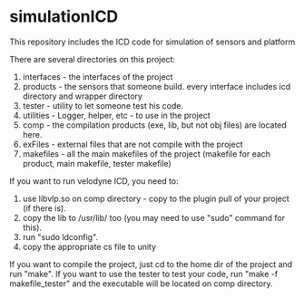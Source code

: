 # simulationICD
This repository includes the ICD code for simulation of sensors and platform

There are several directories on this project:
1. interfaces - the interfaces of the project
2. products - the sensors that someone build. every interface includes icd directory and wrapper directory
3. tester - utility to let someone test his code.
4. utilities - Logger, helper, etc - to use in the project
5. comp - the compilation products (exe, lib, but not obj files) are located here.
6. exFiles - external files that are not compile with the project
7. makefiles - all the main makefiles of the project (makefile for each product, main makefile, tester makefile)

If you want to run velodyne ICD, you need to:
1. use libvlp.so on comp directory - copy to the plugin pull of your project (if there is).  
2. copy the lib to /usr/lib/ too (you may need to use "sudo" command for this).  
3. run "sudo ldconfig".  
4. copy the appropriate cs file to unity   

If you want to compile the project, just cd to the home dir of the project and run "make".
If you want to use the tester to test your code, run "make -f makefile_tester" and the executable will be located on comp directory.
